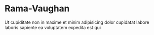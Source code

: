 # Rama-Vaughan
Ut cupiditate non in maxime et minim adipisicing dolor cupidatat labore laboris sapiente ea voluptatem expedita est qui
